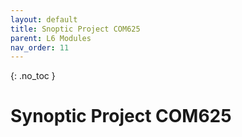 ```yaml
---
layout: default
title: Snoptic Project COM625
parent: L6 Modules
nav_order: 11
---
```


{: .no_toc }


# Synoptic Project COM625